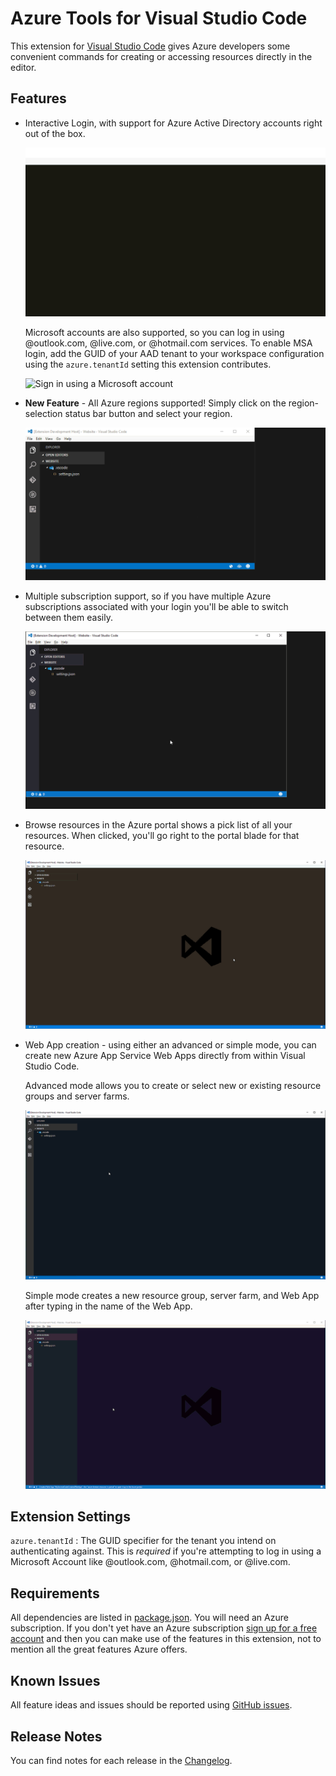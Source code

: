 # Azure Tools for Visual Studio Code

This extension for [Visual Studio Code](http://code.visualstudio.com) gives Azure developers some convenient commands for creating or accessing resources directly in the editor. 

## Features

- Interactive Login, with support for Azure Active Directory accounts right out of the box.

    ![Sign in using an Azure Active Directory account](./media/docs/sign-in-org-account.gif) 

    Microsoft accounts are also supported, so you can log in using @outlook.com, @live.com, or @hotmail.com services. To enable MSA login, add the GUID of your AAD tenant to your workspace configuration using the `azure.tenantId` setting this extension contributes.

    ![Sign in using a Microsoft account](./media/docs/sign-in-msa.gif) 

- **New Feature** - All Azure regions supported! Simply click on the region-selection status bar button and select your region. 

    ![Select region](./media/docs/select-region.gif)

- Multiple subscription support, so if you have multiple Azure subscriptions associated with your login you'll be able to switch between them easily.

    ![Select subscription](./media/docs/select-subscription.gif)

- Browse resources in the Azure portal shows a pick list of all your resources. When clicked, you'll go right to the portal blade for that resource.

    ![Browse to portal feature](./media/docs/browse-to-resource-in-portal.gif)

- Web App creation - using either an advanced or simple mode, you can create new Azure App Service Web Apps directly from within Visual Studio Code.

    Advanced mode allows you to create or select new or existing resource groups and server farms.

    ![Advanced web app creation mode](./media/docs/create-web-app-advanced-scenario.gif)

    Simple mode creates a new resource group, server farm, and Web App after typing in the name of the Web App.

    ![Simple web app creation mode](./media/docs/create-web-app-simple-scenario.gif)

## Extension Settings

`azure.tenantId` : The GUID specifier for the tenant you intend on authenticating against. This is *required* if you're attempting to log in using a Microsoft Account like @outlook.com, @hotmail.com, or @live.com. 

## Requirements

All dependencies are listed in [package.json](package.json). You will need an Azure subscription. If you don't yet have an Azure subscription [sign up for a free account](https://azure.microsoft.com/en-us/free/) and then you can make use of the features in this extension, not to mention all the great features Azure offers. 

## Known Issues

All feature ideas and issues should be reported using [GitHub issues](https://github.com/bradygaster/azure-tools-vscode/issues).

## Release Notes

You can find notes for each release in the [Changelog](CHANGELOG.md).